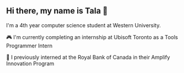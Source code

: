 ## Hi there, my name is Tala 👋

I'm a 4th year computer science student at Western University.

🎮 I'm currently completing an internship at Ubisoft Toronto as a Tools Programmer Intern 

🏦 I previously interned at the Royal Bank of Canada in their Amplify Innovation Program

